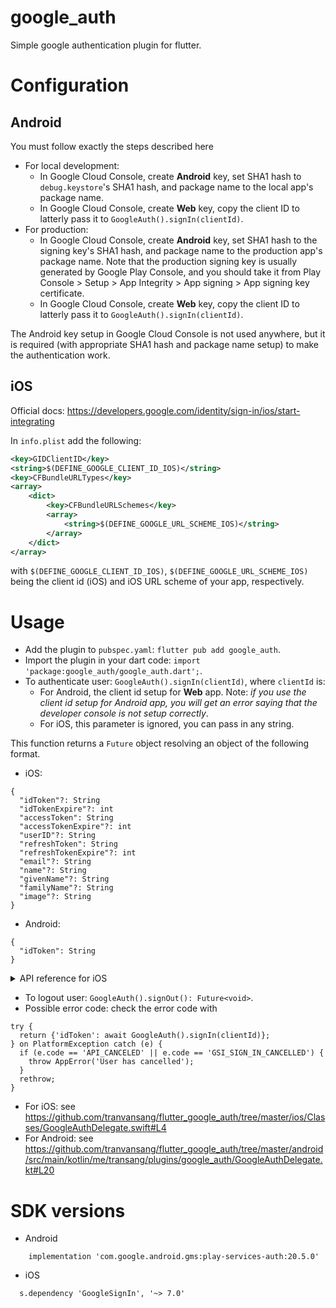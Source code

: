 # google_auth

Simple google authentication plugin for flutter.

# Configuration

## Android
You must follow exactly the steps described here
- For local development:
  - In Google Cloud Console, create **Android** key, set SHA1 hash to `debug.keystore`'s SHA1 hash, and package name to the local app's package name.
  - In Google Cloud Console, create **Web** key, copy the client ID to latterly pass it to `GoogleAuth().signIn(clientId)`.
- For production:
  - In Google Cloud Console, create **Android** key, set SHA1 hash to the signing key's SHA1 hash, and package name to the production app's package name.
  Note that the production signing key is usually generated by Google Play Console, and you should take it from Play Console > Setup > App Integrity > App signing > App signing key certificate.
  - In Google Cloud Console, create **Web** key, copy the client ID to latterly pass it to `GoogleAuth().signIn(clientId)`.

The Android key setup in Google Cloud Console is not used anywhere, but it is required (with appropriate SHA1 hash and package name setup) to make the authentication work.

## iOS

Official docs: https://developers.google.com/identity/sign-in/ios/start-integrating

In `info.plist` add the following:

```xml
<key>GIDClientID</key>
<string>$(DEFINE_GOOGLE_CLIENT_ID_IOS)</string>
<key>CFBundleURLTypes</key>
<array>
    <dict>
        <key>CFBundleURLSchemes</key>
        <array>
            <string>$(DEFINE_GOOGLE_URL_SCHEME_IOS)</string>
        </array>
    </dict>
</array>
```

with `$(DEFINE_GOOGLE_CLIENT_ID_IOS)`, `$(DEFINE_GOOGLE_URL_SCHEME_IOS)` being the client id (iOS) and iOS URL scheme of your app, respectively.

# Usage

- Add the plugin to `pubspec.yaml`: `flutter pub add google_auth`.
- Import the plugin in your dart code: `import 'package:google_auth/google_auth.dart';`.
- To authenticate user: `GoogleAuth().signIn(clientId)`, where `clientId` is:
  - For Android, the client id setup for **Web** app. Note: *if you use the client id setup for Android app, you will get an error saying that the developer console is not setup correctly*.
  - For iOS, this parameter is ignored, you can pass in any string.

This function returns a `Future` object resolving an object of the following format.
- iOS:
```
{
  "idToken"?: String
  "idTokenExpire"?: int
  "accessToken": String
  "accessTokenExpire"?: int
  "userID"?: String
  "refreshToken": String
  "refreshTokenExpire"?: int
  "email"?: String
  "name"?: String
  "givenName"?: String
  "familyName"?: String
  "image"?: String
}
```
- Android:
```
{
  "idToken": String
}
```

<details>
<summary>API reference for iOS</summary>
- Token object: https://developers.google.com/identity/sign-in/ios/reference/Classes/GIDToken
- Profile object: https://developers.google.com/identity/sign-in/ios/reference/Classes/GIDProfileData.html
</details>

- To logout user: `GoogleAuth().signOut(): Future<void>`.
- Possible error code: check the error code with
```flutter
try {
  return {'idToken': await GoogleAuth().signIn(clientId)};
} on PlatformException catch (e) {
  if (e.code == 'API_CANCELED' || e.code == 'GSI_SIGN_IN_CANCELLED') {
    throw AppError('User has cancelled');
  }
  rethrow;
}
```
  - For iOS: see https://github.com/tranvansang/flutter_google_auth/tree/master/ios/Classes/GoogleAuthDelegate.swift#L4
  - For Android: see https://github.com/tranvansang/flutter_google_auth/tree/master/android/src/main/kotlin/me/transang/plugins/google_auth/GoogleAuthDelegate.kt#L20

# SDK versions
- Android
```
    implementation 'com.google.android.gms:play-services-auth:20.5.0'
```

- iOS
```
  s.dependency 'GoogleSignIn', '~> 7.0'
```
